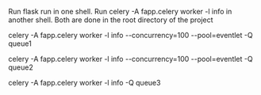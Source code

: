 Run flask run in one shell.
 Run celery -A fapp.celery worker -l info in another shell. Both are done in the root directory of the project

celery -A fapp.celery worker -l info --concurrency=100 --pool=eventlet  -Q queue1

celery -A fapp.celery worker -l info --concurrency=100 --pool=eventlet  -Q queue2

celery -A fapp.celery worker -l info -Q queue3